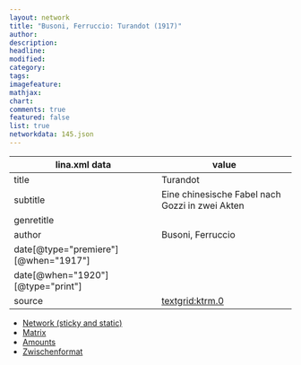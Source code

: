 ```yaml
---
layout: network
title: "Busoni, Ferruccio: Turandot (1917)"
author:
description:
headline:
modified:
category:
tags:
imagefeature: 
mathjax: 
chart: 
comments: true
featured: false
list: true
networkdata: 145.json
---
```

lina.xml data  | value
------------- | -------------
title|Turandot
subtitle|Eine chinesische Fabel nach Gozzi in zwei Akten
genretitle|
author|Busoni, Ferruccio
date[@type="premiere"][@when="1917"]|
date[@when="1920"][@type="print"]|
source|[textgrid:ktrm.0](https://textgridlab.org/1.0/tgcrud-public/rest/textgrid:ktrm.0/data)



* [Network (sticky and static)](/network145)
* [Matrix](/matrix145)
* [Amounts](/amount145)
* [Zwischenformat](/lina145 )
